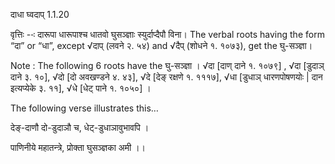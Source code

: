 

 दाधा घ्वदाप् 1.1.20 


वृत्तिः --ः दारूपा धारूपाश्‍च धातवो घुसञ्ज्ञाः स्‍युर्दाप्‍दैपौ विना। The verbal roots having the form “दा” or “धा”, except √दाप् (लवने २. ५४) and √दैप् (शोधने १. १०७३), get the घु-सञ्ज्ञा। 


Note : The following 6 roots have the घु-सञ्ज्ञा । √दा [दाण् दाने १. १०७९] , √दा [डुदाञ् दाने ३. १०], √दो [दो अवखण्डने ४. ४३], √दे [देङ् रक्षणे १. १११७], √धा [डुधाञ् धारणपोषणयोः | दान इत्यप्येके ३. ११], √धे [धेट् पाने १. १०५०] । 


The following verse illustrates this… 

देङ्-दाणौ दो-डुदाञौ च, धेट्-डुधाञावुभावपि । 

पाणिनीये महातन्त्रे, प्रोक्ता घुसञ्ज्ञका अमी ।। 


